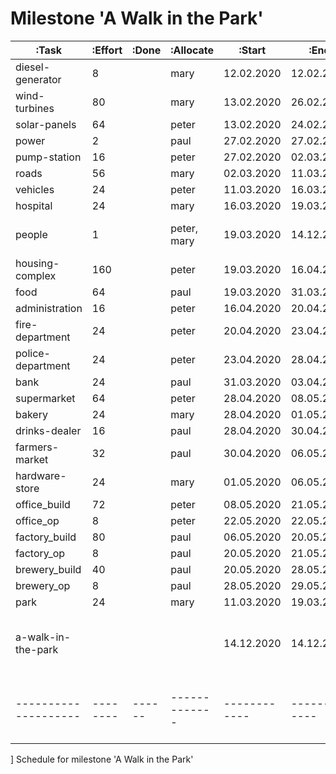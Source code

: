 # Milestone 'A Walk in the Park'

  |:Task               |:Effort |:Done |:Allocate    |:Start      |:End        |:Comment                           |
  |--------------------|--------|------|-------------|------------|------------|-----------------------------------|
  | diesel-generator   | 8      |      | mary        | 12.02.2020 | 12.02.2020 |                                   |
  | wind-turbines      | 80     |      | mary        | 13.02.2020 | 26.02.2020 |                                   |
  | solar-panels       | 64     |      | peter       | 13.02.2020 | 24.02.2020 |                                   |
  | power              | 2      |      | paul        | 27.02.2020 | 27.02.2020 |                                   |
  | pump-station       | 16     |      | peter       | 27.02.2020 | 02.03.2020 |                                   |
  | roads              | 56     |      | mary        | 02.03.2020 | 11.03.2020 |                                   |
  | vehicles           | 24     |      | peter       | 11.03.2020 | 16.03.2020 |                                   |
  | hospital           | 24     |      | mary        | 16.03.2020 | 19.03.2020 |                                   |
  | people             | 1      |      | peter, mary | 19.03.2020 | 14.12.2020 | They grow up so fast !            |
  | housing-complex    | 160    |      | peter       | 19.03.2020 | 16.04.2020 |                                   |
  | food               | 64     |      | paul        | 19.03.2020 | 31.03.2020 |                                   |
  | administration     | 16     |      | peter       | 16.04.2020 | 20.04.2020 |                                   |
  | fire-department    | 24     |      | peter       | 20.04.2020 | 23.04.2020 |                                   |
  | police-department  | 24     |      | peter       | 23.04.2020 | 28.04.2020 |                                   |
  | bank               | 24     |      | paul        | 31.03.2020 | 03.04.2020 |                                   |
  | supermarket        | 64     |      | peter       | 28.04.2020 | 08.05.2020 |                                   |
  | bakery             | 24     |      | mary        | 28.04.2020 | 01.05.2020 |                                   |
  | drinks-dealer      | 16     |      | paul        | 28.04.2020 | 30.04.2020 |                                   |
  | farmers-market     | 32     |      | paul        | 30.04.2020 | 06.05.2020 |                                   |
  | hardware-store     | 24     |      | mary        | 01.05.2020 | 06.05.2020 |                                   |
  | office_build       | 72     |      | peter       | 08.05.2020 | 21.05.2020 |                                   |
  | office_op          | 8      |      | peter       | 22.05.2020 | 22.05.2020 |                                   |
  | factory_build      | 80     |      | paul        | 06.05.2020 | 20.05.2020 |                                   |
  | factory_op         | 8      |      | paul        | 20.05.2020 | 21.05.2020 |                                   |
  | brewery_build      | 40     |      | paul        | 20.05.2020 | 28.05.2020 |                                   |
  | brewery_op         | 8      |      | paul        | 28.05.2020 | 29.05.2020 |                                   |
  | park               | 24     |      | mary        | 11.03.2020 | 19.03.2020 |                                   |
  | a-walk-in-the-park |        |      |             | 14.12.2020 | 14.12.2020 | I`m getting away, escaping today  |
  |--------------------|--------|------|-------------|------------|------------|-----------------------------------|
  ] Schedule for milestone 'A Walk in the Park'

